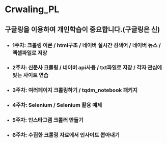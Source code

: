 # Crwaling_PL
## 구글링을 이용하여 개인학습이 중요합니다.(구글링은 신)


- ### 1주차: 크롤링 이론 / html구조 / 네이버 실시간 검색어 / 네이버 뉴스 / 엑셀파일로 저장  
- ### 2주차: 신문사 크롤링 / 네이버 api사용 / txt파일로 저장 / 각자 관심에 맞는 사이트 연습
- ### 3주차: 여러페이지 크롤링하기  / tqdm_notebook 패키지
- ### 4주차: Selenium / Selenium 활용 예제
- ### 5주차: 인스타그램 크롤러 만들기
- ### 6주차: 수집한 크롤링 자료에서 인사이트 뽑아내기
